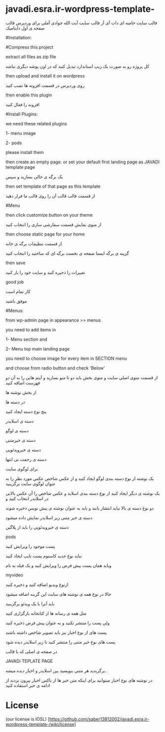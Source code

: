 # javadi.esra.ir-wordpress-template-


قالب سایت خامنه ای دات آی آر قالب سایت آیت الله جوادی آملی برای وردپرس قالب صفحه ی اول داینامیک

#Installation:

#Compress this project

extract all files as zip file

کل پروژه رو به صورت یک زیپ استاندارد تبدیل کنید که در اون پوشه دیگری نباشه

then upload and install it on wordpress 

روی وردپرس در قسمت افزونه ها نصب کنید

then enable this plugin

افزونه را فعال کنید

#Install Plugins:

we need these related plugins

1- menu image

2- pods

please install them


then create an empty page. or set your default first landing page as JAVADI template page

یک برگه ی خالی بسازید و سپس

then set template of that page as this template

از قسمت قالب قالب آن را روی قالب ما قرار دهید


#Menu

then click customize button on your theme

از منوی نمایش قسمت سفارشی سازی را انتخاب کنید

then choose static page for your home

از قسمت تنظیمات برگه ی خانه

گزینه ی برگه ایستا صفحه ی نخست برگه ای که ساختید را انتخاب کنید 

then save

تغییرات را ذخیره کنید و سایت خود را باز کنید

good job

کار تمام است

موفق باشید


#Menus:

from wp-admin page in appearance >> menus

you need to add items in 

1- Menu section and 

2- Menu top main landing page

you need to choose image for every item in SECTION menu

and choose from radio button and check 'Below' 


از قسمت منوی اصلی سایت و منوی بخش باید دو تا منو بسازید و آیتم هایی را به آن دو فهرست اضافه کنید


از بخش نوشته ها 

در دسته ها

پنج نوع دسته ایجاد کنید

دسته ی اسلایدر

دسته ی لوگو

دسته ی خیرمتنی

دسته ی خبرویدئویی

دسته ی رحمت بی انتها

برای لوگوی سایت

یک نوشته از نوع دسته بندی لوگو ایجاد کنید و از عکس شاخص عکس مورد نظر را به عنوان لوگوی سایت برگزینید

یک نوشته ی دیگر ایجاد کنید از نوع دسته بندی اسلاید و عکس شاخص را آن عکس بالایی در اسلایدر انتخاب کنید و 

دو نوع دسته ی بالا نباید انتشار یابند و باید به عنوان نوشته ی پیش نویس ذخیره شوند

دسته ی خبر متنی زیر اسلایدر نمایش داده میشود

دسته ی خبرویدئویی را باید از پلاگین 

pods

پست موجود را ویرایش کنید 

نباید نوع جدید کاستوم پست تایپ ایجاد کنید

وباید همان پست پیش فرض را ویرایش کنید و یک فیلد به نام 

myvideo

ازنوع ویدیو اضافه کنید و ذخیره کنید

حالا در نوع همه ی نوشته های سایت این گزینه اضافه میشود

باید آنرا با یک ویدئو برگزینید

مثل همه ی رسانه ها از کتابخانه بارگزاری کنید

ولی پست را منتشر نکنید و به عنوان پیش فرض ذخیره کنید

پست های از نوع اخبار نیز باید تصویر شاخص داشته باشند

پست های نوع خبر متنی را منتشر کنید تا زیر اسلایدر دیده شود

در صفحه ی اصلی که با قالب 

JAVADi TEPLATE PAGE

برگزیدید هر متنی بنویسید بین اسلایدر  و اخبار دیده میشه..


در نوشته های نوع اخبار میتوانید برای اینکه متن خبر ها از باکس اخبار بیرون نزدند از ادامه ی خبر استفاده کنید




# License

(our license is IOSL) [https://github.com/saber13812002/javadi.esra.ir-wordpress-template-/wiki/license]
